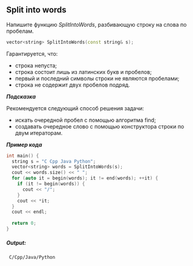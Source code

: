 ## Split into words

Напишите функцию *SplitIntoWords*, разбивающую строку на слова по пробелам.

```cpp
vector<string> SplitIntoWords(const string& s);
```
Гарантируется, что:
- строка непуста;
- строка состоит лишь из латинских букв и пробелов;
- первый и последний символы строки не являются пробелами;
- строка не содержит двух пробелов подряд.

***Подсказка***

Рекомендуется следующий способ решения задачи:
- искать очередной пробел с помощью алгоритма find;
- создавать очередное слово с помощью конструктора строки по двум итераторам.

***Пример кода***

```cpp
int main() {
  string s = "C Cpp Java Python";
  vector<string> words = SplitIntoWords(s);
  cout << words.size() << " ";
  for (auto it = begin(words); it != end(words); ++it) {
    if (it != begin(words)) {
      cout << "/";
    }
    cout << *it;
  }
  cout << endl;
  
  return 0;
}
```
##### Output:

```commandline
 С/Cpp/Java/Python
```
